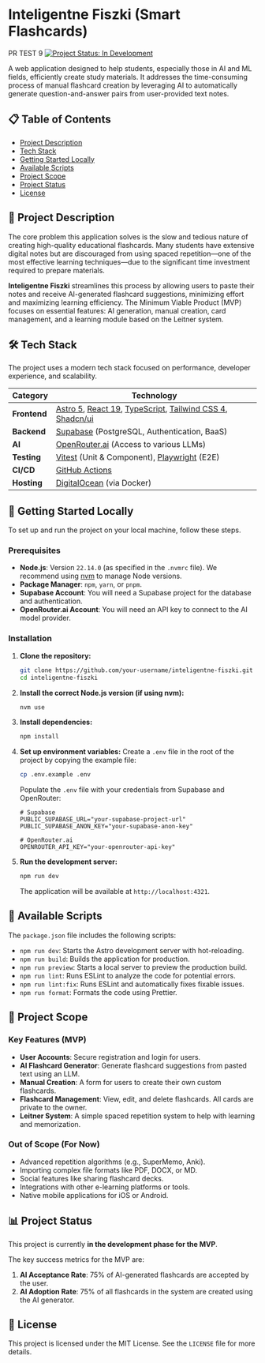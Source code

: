 # Inteligentne Fiszki (Smart Flashcards)
PR TEST 9
[![Project Status: In Development](https://img.shields.io/badge/status-in_development-blueviolet.svg)](https://shields.io)

A web application designed to help students, especially those in AI and ML fields, efficiently create study materials. It addresses the time-consuming process of manual flashcard creation by leveraging AI to automatically generate question-and-answer pairs from user-provided text notes.

## 📋 Table of Contents

- [Project Description](#project-description)
- [Tech Stack](#tech-stack)
- [Getting Started Locally](#getting-started-locally)
- [Available Scripts](#available-scripts)
- [Project Scope](#project-scope)
- [Project Status](#project-status)
- [License](#license)

## 📖 Project Description

The core problem this application solves is the slow and tedious nature of creating high-quality educational flashcards. Many students have extensive digital notes but are discouraged from using spaced repetition—one of the most effective learning techniques—due to the significant time investment required to prepare materials.

**Inteligentne Fiszki** streamlines this process by allowing users to paste their notes and receive AI-generated flashcard suggestions, minimizing effort and maximizing learning efficiency. The Minimum Viable Product (MVP) focuses on essential features: AI generation, manual creation, card management, and a learning module based on the Leitner system.

## 🛠️ Tech Stack

The project uses a modern tech stack focused on performance, developer experience, and scalability.

| Category     | Technology                                                                                                                                                                                      |
| ------------ | ----------------------------------------------------------------------------------------------------------------------------------------------------------------------------------------------- |
| **Frontend** | [Astro 5](https://astro.build/), [React 19](https://react.dev/), [TypeScript](https://www.typescriptlang.org/), [Tailwind CSS 4](https://tailwindcss.com/), [Shadcn/ui](https://ui.shadcn.com/) |
| **Backend**  | [Supabase](https://supabase.com/) (PostgreSQL, Authentication, BaaS)                                                                                                                            |
| **AI**       | [OpenRouter.ai](https://openrouter.ai/) (Access to various LLMs)                                                                                                                                |
| **Testing**  | [Vitest](https://vitest.dev/) (Unit & Component), [Playwright](https://playwright.dev/) (E2E)                                                                                                   |
| **CI/CD**    | [GitHub Actions](https://github.com/features/actions)                                                                                                                                           |
| **Hosting**  | [DigitalOcean](https://www.digitalocean.com/) (via Docker)                                                                                                                                      |

## 🚀 Getting Started Locally

To set up and run the project on your local machine, follow these steps.

### Prerequisites

- **Node.js**: Version `22.14.0` (as specified in the `.nvmrc` file). We recommend using [nvm](https://github.com/nvm-sh/nvm) to manage Node versions.
- **Package Manager**: `npm`, `yarn`, or `pnpm`.
- **Supabase Account**: You will need a Supabase project for the database and authentication.
- **OpenRouter.ai Account**: You will need an API key to connect to the AI model provider.

### Installation

1.  **Clone the repository:**

    ```sh
    git clone https://github.com/your-username/inteligentne-fiszki.git
    cd inteligentne-fiszki
    ```

2.  **Install the correct Node.js version (if using nvm):**

    ```sh
    nvm use
    ```

3.  **Install dependencies:**

    ```sh
    npm install
    ```

4.  **Set up environment variables:**
    Create a `.env` file in the root of the project by copying the example file:

    ```sh
    cp .env.example .env
    ```

    Populate the `.env` file with your credentials from Supabase and OpenRouter:

    ```env
    # Supabase
    PUBLIC_SUPABASE_URL="your-supabase-project-url"
    PUBLIC_SUPABASE_ANON_KEY="your-supabase-anon-key"

    # OpenRouter.ai
    OPENROUTER_API_KEY="your-openrouter-api-key"
    ```

5.  **Run the development server:**
    ```sh
    npm run dev
    ```
    The application will be available at `http://localhost:4321`.

## 📜 Available Scripts

The `package.json` file includes the following scripts:

- `npm run dev`: Starts the Astro development server with hot-reloading.
- `npm run build`: Builds the application for production.
- `npm run preview`: Starts a local server to preview the production build.
- `npm run lint`: Runs ESLint to analyze the code for potential errors.
- `npm run lint:fix`: Runs ESLint and automatically fixes fixable issues.
- `npm run format`: Formats the code using Prettier.

## 🎯 Project Scope

### Key Features (MVP)

- **User Accounts**: Secure registration and login for users.
- **AI Flashcard Generator**: Generate flashcard suggestions from pasted text using an LLM.
- **Manual Creation**: A form for users to create their own custom flashcards.
- **Flashcard Management**: View, edit, and delete flashcards. All cards are private to the owner.
- **Leitner System**: A simple spaced repetition system to help with learning and memorization.

### Out of Scope (For Now)

- Advanced repetition algorithms (e.g., SuperMemo, Anki).
- Importing complex file formats like PDF, DOCX, or MD.
- Social features like sharing flashcard decks.
- Integrations with other e-learning platforms or tools.
- Native mobile applications for iOS or Android.

## 📊 Project Status

This project is currently **in the development phase for the MVP**.

The key success metrics for the MVP are:

1.  **AI Acceptance Rate**: 75% of AI-generated flashcards are accepted by the user.
2.  **AI Adoption Rate**: 75% of all flashcards in the system are created using the AI generator.

## 📄 License

This project is licensed under the MIT License. See the `LICENSE` file for more details.
